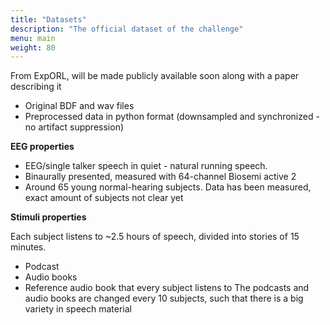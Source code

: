 ```yaml
---
title: "Datasets"
description: "The official dataset of the challenge"
menu: main
weight: 80
---
```



From ExpORL, will be made publicly available soon along with a paper describing it
* Original BDF and wav files
* Preprocessed data in python format (downsampled and synchronized - no artifact suppression)

__EEG properties__

* EEG/single talker speech in quiet - natural running speech.
* Binaurally presented, measured with 64-channel Biosemi active 2
* Around 65 young normal-hearing subjects. Data has been measured, exact amount of subjects not clear yet

__Stimuli properties__

Each subject listens to ~2.5 hours of speech, divided into stories of 15 minutes.
* Podcast
* Audio books
* Reference audio book that every subject listens to
The podcasts and audio books are changed every 10 subjects, such that there is a big variety in speech material
